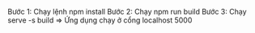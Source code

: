 ﻿Bước 1: Chạy lệnh npm install
Bước 2: Chạy npm run build
Bước 3: Chạy serve -s build => Ứng dụng chạy ở cổng localhost 5000